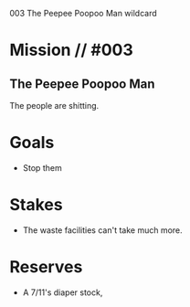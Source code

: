 003
The Peepee Poopoo Man
wildcard

# Mission // #003

## The Peepee Poopoo Man

The people are shitting.

# Goals

- Stop them

# Stakes

- The waste facilities can't take much more.

# Reserves

- A 7/11's diaper stock,

